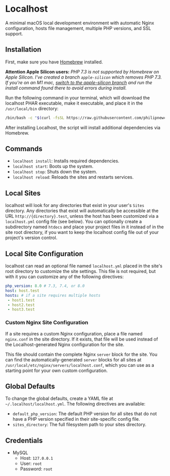 # Localhost

A minimal macOS local development environment with automatic Nginx configuration, hosts file management, multiple PHP versions, and SSL support.

## Installation

First, make sure you have [Homebrew](https://brew.sh) installed.

**Attention Apple Silicon users:**
*PHP 7.3 is not supported by Homebrew on Apple Silicon. I've created a branch `apple-silicon` which removes PHP 7.3. If you're on an M1 mac, [switch to the apple-silicon branch](https://github.com/philipnewcomer/localhost/tree/apple-silicon) and run the install command found there to avoid errors during install.*

Run the following command in your terminal, which will download the localhost PHAR executable, make it executable, and place it in the `/usr/local/bin` directory:
```bash
/bin/bash -c "$(curl -fsSL https://raw.githubusercontent.com/philipnewcomer/localhost/master/install.sh)"
```

After installing Localhost, the script will install additional dependencies via Homebrew.

## Commands

- `localhost install`: Installs required dependencies.
- `localhost start`: Boots up the system.
- `localhost stop`: Shuts down the system.
- `localhost reload`: Reloads the sites and restarts services.

## Local Sites

localhost will look for any directories that exist in your user's `Sites` directory. Any directories that exist will automatically be accessible at the URL `http://{directory}.test`, unless the host has been customized via a `localhost.yml` config file (see below). You can optionally create a subdirectory named `htdocs` and place your project files in it instead of in the site root directory, if you want to keep the localhost config file out of your project's version control.

## Local Site Configuration

localhost can read an optional file named `localhost.yml` placed in the site's root directory to customize the site settings.
This file is not required, but with it you can customize any of the following directives:
```yaml
php_version: 8.0 # 7.3, 7.4, or 8.0
host: host.test
hosts: # if a site requires multiple hosts
 - host1.test
 - host2.test
 - host3.test
```
### Custom Nginx Site Configuration

If a site requires a custom Nginx configuration, place a file named `nginx.conf` in the site directory. If it exists, that file will be used instead of the Localhost-generated Nginx configuration for the site.

This file should contain the complete Nginx `server` block for the site. You can find the automatically-generated `server` blocks for all sites at `/usr/local/etc/nginx/servers/localhost.conf`, which you can use as a starting point for your own custom configuration.

## Global Defaults

To change the global defaults, create a YAML file at `~/.localhost/localhost.yml`. The following directives are available:

- `default_php_version`: The default PHP version for all sites that do not have a PHP version specified in their site-specific config file.
- `sites_directory`: The full filesystem path to your sites directory.

## Credentials

- MySQL
    - Host: `127.0.0.1`
    - User: `root`
    - Password: `root`
